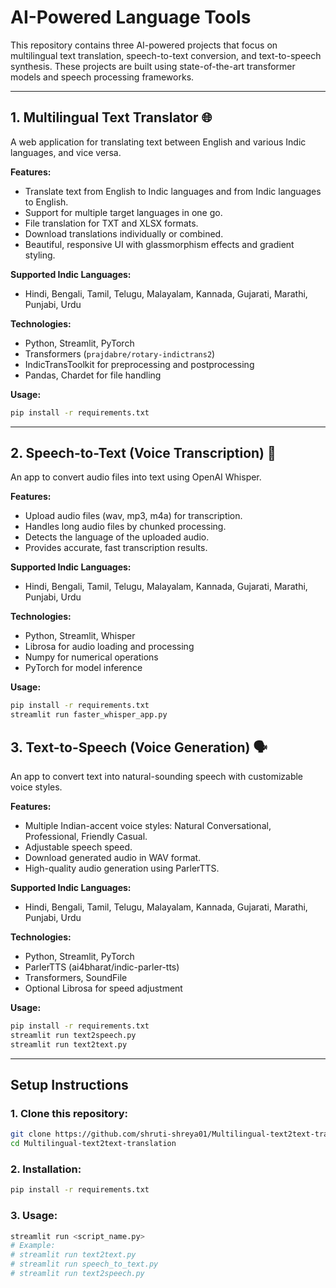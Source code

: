 # AI-Powered Language Tools

This repository contains three AI-powered projects that focus on multilingual text translation, speech-to-text conversion, and text-to-speech synthesis. These projects are built using state-of-the-art transformer models and speech processing frameworks.

---

## 1. Multilingual Text Translator 🌐

A web application for translating text between English and various Indic languages, and vice versa.

**Features:**
- Translate text from English to Indic languages and from Indic languages to English.
- Support for multiple target languages in one go.
- File translation for TXT and XLSX formats.
- Download translations individually or combined.
- Beautiful, responsive UI with glassmorphism effects and gradient styling.

**Supported Indic Languages:**
- Hindi, Bengali, Tamil, Telugu, Malayalam, Kannada, Gujarati, Marathi, Punjabi, Urdu

**Technologies:**
- Python, Streamlit, PyTorch
- Transformers (`prajdabre/rotary-indictrans2`)
- IndicTransToolkit for preprocessing and postprocessing
- Pandas, Chardet for file handling

**Usage:**
```bash
pip install -r requirements.txt
```

---

## 2. Speech-to-Text (Voice Transcription) 🎤

An app to convert audio files into text using OpenAI Whisper.

**Features:**
- Upload audio files (wav, mp3, m4a) for transcription.
- Handles long audio files by chunked processing.
- Detects the language of the uploaded audio.
- Provides accurate, fast transcription results.

**Supported Indic Languages:**
- Hindi, Bengali, Tamil, Telugu, Malayalam, Kannada, Gujarati, Marathi, Punjabi, Urdu

**Technologies:**
- Python, Streamlit, Whisper
- Librosa for audio loading and processing
- Numpy for numerical operations
- PyTorch for model inference

**Usage:**
```bash
pip install -r requirements.txt
streamlit run faster_whisper_app.py
```
## 3. Text-to-Speech (Voice Generation) 🗣️

An app to convert text into natural-sounding speech with customizable voice styles.

**Features:**
- Multiple Indian-accent voice styles: Natural Conversational, Professional, Friendly Casual.
- Adjustable speech speed.
- Download generated audio in WAV format.
- High-quality audio generation using ParlerTTS.

**Supported Indic Languages:**
- Hindi, Bengali, Tamil, Telugu, Malayalam, Kannada, Gujarati, Marathi, Punjabi, Urdu

**Technologies:**
- Python, Streamlit, PyTorch
- ParlerTTS (ai4bharat/indic-parler-tts)
- Transformers, SoundFile
- Optional Librosa for speed adjustment

**Usage:**
```bash
pip install -r requirements.txt
streamlit run text2speech.py
streamlit run text2text.py
```
---
## Setup Instructions

### 1. Clone this repository:
```bash
git clone https://github.com/shruti-shreya01/Multilingual-text2text-translation.git
cd Multilingual-text2text-translation
```
### 2. Installation:
```bash
pip install -r requirements.txt
```
### 3. Usage:
```bash
streamlit run <script_name.py>
# Example:
# streamlit run text2text.py
# streamlit run speech_to_text.py
# streamlit run text2speech.py

